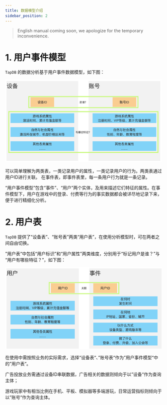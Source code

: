 ```yaml
---
title: 数据模型介绍
sidebar_position: 2
---
```


> English manual coming soon, we apologize for the temporary inconvenience.

# 1. 用户事件模型

`TapDB` 的数据分析基于用户事件数据模型，如下图：

![用户事件模型](/img/customEvent/custom_event_user_table.png)

可以简单理解为两类表，一类记录用户的属性，一类记录用户的行为。两类表通过用户ID进行关联。 在事件表，即事件表里，每一条用户行为就是一条记录。

“用户事件模型”包含“事件”、“用户”两个实体，及用来描述它们特征的属性。在事件模型下，用户在游戏中的登录、付费等行为的事实数据都会被详尽地记录下来，便于进行精细化分析。

# 2. 用户表

`TapDB` 提供了“设备表”、“账号表”两类“用户表”，在使用分析模型时，可在两者之间自由切换。

”用户表“中包括“用户标识”和“用户属性”两类维度，分别用于“标记用户是谁？”与 “用户有哪些特征？”，如下图：

![用户表](/img/customEvent/custom_event_data_model.png)

在使用中需按照业务的实际需求，选择“设备表“、”账号表“作为”用户事件模型“中的”用户表“。

广告投放业务需通过设备ID串联数据，广告相关的数据则倾向于以”设备“作为查询主体；

游戏玩家中有相当比例在手机、平板、模拟器等多端游玩，日常运营指标则倾向于以”账号“作为查询主体。
